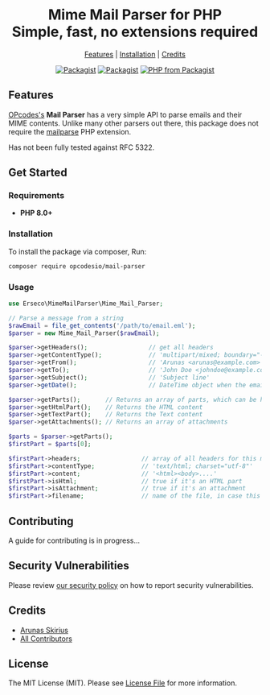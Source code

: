 <div align="center">
    <p>
        <h1>Mime Mail Parser for PHP<br/>Simple, fast, no extensions required</h1>
    </p>
</div>

<p align="center">
    <a href="#features">Features</a> |
    <a href="#installation">Installation</a> |
    <a href="#credits">Credits</a>
</p>

<p align="center">
<a href="https://packagist.org/packages/opcodesio/mail-parser"><img src="https://img.shields.io/packagist/v/opcodesio/mail-parser.svg?style=flat-square" alt="Packagist"></a>
<a href="https://packagist.org/packages/opcodesio/mail-parser"><img src="https://img.shields.io/packagist/dm/opcodesio/mail-parser.svg?style=flat-square" alt="Packagist"></a>
<a href="https://packagist.org/packages/opcodesio/mail-parser"><img src="https://img.shields.io/packagist/php-v/opcodesio/mail-parser.svg?style=flat-square" alt="PHP from Packagist"></a>
</p>

## Features

[OPcodes's](https://www.opcodes.io/) **Mail Parser** has a very simple API to parse emails and their MIME contents. Unlike many other parsers out there, this package does not require the [mailparse](https://www.php.net/manual/en/book.mailparse.php) PHP extension.

Has not been fully tested against RFC 5322.

## Get Started

### Requirements

- **PHP 8.0+**

### Installation

To install the package via composer, Run:

```bash
composer require opcodesio/mail-parser
```

### Usage

```php
use Erseco\MimeMailParser\Mime_Mail_Parser;

// Parse a message from a string
$rawEmail = file_get_contents('/path/to/email.eml');
$parser = new Mime_Mail_Parser($rawEmail);

$parser->getHeaders();                 // get all headers
$parser->getContentType();             // 'multipart/mixed; boundary="----=_Part_1_1234567890"'
$parser->getFrom();                    // 'Arunas <arunas@example.com>'
$parser->getTo();                      // 'John Doe <johndoe@example.com>'
$parser->getSubject();                 // 'Subject line'
$parser->getDate();                    // DateTime object when the email was sent

$parser->getParts();       // Returns an array of parts, which can be html parts, text parts, attachments, etc.
$parser->getHtmlPart();    // Returns the HTML content
$parser->getTextPart();    // Returns the Text content
$parser->getAttachments(); // Returns an array of attachments

$parts = $parser->getParts();
$firstPart = $parts[0];

$firstPart->headers;                 // array of all headers for this message part
$firstPart->contentType;             // 'text/html; charset="utf-8"'
$firstPart->content;                 // '<html><body>....'
$firstPart->isHtml;                  // true if it's an HTML part
$firstPart->isAttachment;            // true if it's an attachment
$firstPart->filename;                // name of the file, in case this is an attachment part
```

## Contributing

A guide for contributing is in progress...

## Security Vulnerabilities

Please review [our security policy](../../security/policy) on how to report security vulnerabilities.

## Credits

- [Arunas Skirius](https://github.com/arukompas)
- [All Contributors](../../contributors)

## License

The MIT License (MIT). Please see [License File](LICENSE.md) for more information.
